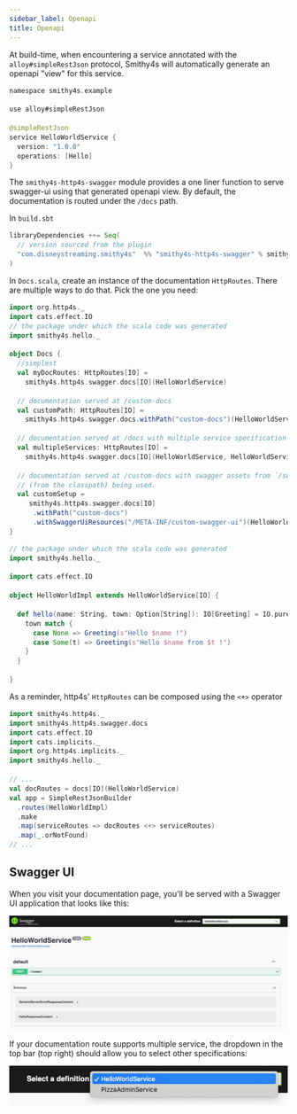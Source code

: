 ```yaml
---
sidebar_label: Openapi
title: Openapi
---
```


At build-time, when encountering a service annotated with the `alloy#simpleRestJson` protocol, Smithy4s will automatically generate an openapi "view" for this service.

```kotlin
namespace smithy4s.example

use alloy#simpleRestJson

@simpleRestJson
service HelloWorldService {
  version: "1.0.0"
  operations: [Hello]
}
```

The `smithy4s-http4s-swagger` module provides a one liner function to serve swagger-ui using that generated openapi view. By default, the documentation is routed under the `/docs` path.

In `build.sbt`

```scala
libraryDependencies ++= Seq(
  // version sourced from the plugin
  "com.disneystreaming.smithy4s"  %% "smithy4s-http4s-swagger" % smithy4sVersion.value
)
```

In `Docs.scala`, create an instance of the documentation `HttpRoutes`. There are multiple ways to do that. Pick the one you need:

```scala mdoc:compile-only
import org.http4s._
import cats.effect.IO
// the package under which the scala code was generated
import smithy4s.hello._

object Docs {
  //simplest
  val myDocRoutes: HttpRoutes[IO] =
    smithy4s.http4s.swagger.docs[IO](HelloWorldService)

  // documentation served at /custom-docs
  val customPath: HttpRoutes[IO] =
    smithy4s.http4s.swagger.docs.withPath("custom-docs")(HelloWorldService)

  // documentation served at /docs with multiple service specification defined.
  val multipleServices: HttpRoutes[IO] =
    smithy4s.http4s.swagger.docs[IO](HelloWorldService, HelloWorldService)

  // documentation served at /custom-docs with swagger assets from `/swagger-ui-path`
  // (from the classpath) being used.
  val customSetup =
     smithy4s.http4s.swagger.docs[IO]
      .withPath("custom-docs")
      .withSwaggerUiResources("/META-INF/custom-swagger-ui")(HelloWorldService)
}
```

```scala mdoc:invisible
// the package under which the scala code was generated
import smithy4s.hello._

import cats.effect.IO

object HelloWorldImpl extends HelloWorldService[IO] {

  def hello(name: String, town: Option[String]): IO[Greeting] = IO.pure {
    town match {
      case None => Greeting(s"Hello $name !")
      case Some(t) => Greeting(s"Hello $name from $t !")
    }
  }

}
```

As a reminder, http4s' `HttpRoutes` can be composed using the `<+>` operator

```scala mdoc:compile-only
import smithy4s.http4s._
import smithy4s.http4s.swagger.docs
import cats.effect.IO
import cats.implicits._
import org.http4s.implicits._
import smithy4s.hello._

// ...
val docRoutes = docs[IO](HelloWorldService)
val app = SimpleRestJsonBuilder
  .routes(HelloWorldImpl)
  .make
  .map(serviceRoutes => docRoutes <+> serviceRoutes)
  .map(_.orNotFound)
// ...
```

## Swagger UI

When you visit your documentation page, you'll be served with a Swagger UI application that looks like this:

![Swagger UI preview](swagger-ui.png)

If your documentation route supports multiple service, the dropdown in the top bar (top right) should allow you to select other specifications:

![Swagger UI specification dropdown selection](swagger-ui-dropdown.png)

